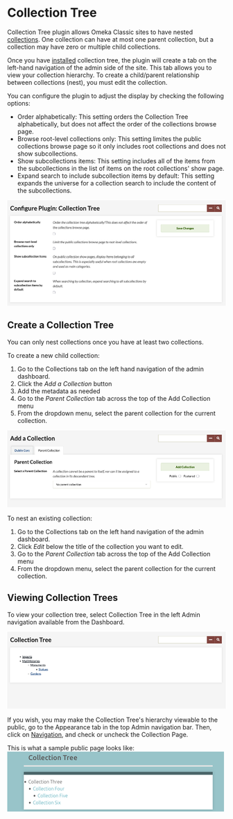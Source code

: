 # Collection Tree

Collection Tree plugin allows Omeka Classic sites to have nested [collections](../Content/Collections.md). One collection can have at most one parent collection, but a collection may have zero or multiple child collections.

Once you have [installed](../Admin/Adding_and_Managing_Plugins.md) collection tree, the plugin will create a tab on the left-hand navigation of the admin side of the site. This tab allows you to view your collection hierarchy. To create a child/parent relationship between collections (nest), you must edit the collection.

You can configure the plugin to adjust the display by checking the following options:

- Order alphabetically: This setting orders the Collection Tree alphabetically, but does not affect the order of the collections browse page.
- Browse root-level collections only: This setting limites the public collections browse page so it only includes root collections and does not show subcollections.
- Show subcollections items: This setting includes all of the items from the subcollections in the list of items on the root collections' show page.
- Expand search to include subcollection items by default: This setting expands the universe for a collection search to include the content of the subcollections.

![Configuration page for the Collection Tree plugin with none of the options selected](../doc_files/plugin_images/collectionTree_config.png)

## Create a Collection Tree

You can only nest collections once you have at least two collections. 

To create a new child collection:

1. Go to the Collections tab on the left hand navigation of the admin dashboard. 
1. Click the *Add a Collection* button
1. Add the metadata as needed
1. Go to the *Parent Collection* tab across the top of the Add Collection menu
1. From the dropdown menu, select the parent collection for the current collection. 

![Collection tree parent.png](../doc_files/plugin_images/Collection_tree_parent.png)

To nest an existing collection:

1. Go to the Collections tab on the left hand navigation of the admin dashboard. 
1. Click *Edit* below the title of the collection you want to edit.
1. Go to the *Parent Collection* tab across the top of the Add Collection menu
1. From the dropdown menu, select the parent collection for the current collection. 

## Viewing Collection Trees

To view your collection tree, select Collection Tree in the left Admin navigation available from the Dashboard.

![Collection tree hierarchy, seen on admin side](../doc_files/plugin_images/collectionTree_view.png)

If you wish, you may make the Collection Tree's hierarchy viewable to the public, go to the Appearance tab in the top Admin navigation bar. Then, click on [Navigation](../Admin/Appearance/Navigation.md), and check or uncheck the Collection Page. 

This is what a sample public page looks like:
![Collection tree hierarchy, seen on public side](../doc_files/plugin_images/collectionTree_pubview.png)

